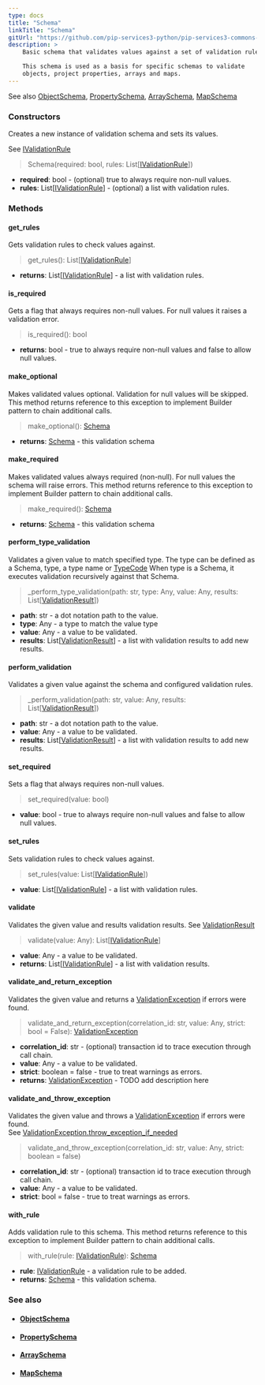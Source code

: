 ```yaml
---
type: docs
title: "Schema"
linkTitle: "Schema"
gitUrl: "https://github.com/pip-services3-python/pip-services3-commons-python"
description: >
    Basic schema that validates values against a set of validation rules.

    This schema is used as a basis for specific schemas to validate 
    objects, project properties, arrays and maps.
---
```


See also [ObjectSchema](../object_schema), [PropertySchema](../property_schema), 
[ArraySchema](../array_schema), [MapSchema](../map_schema)

### Constructors
Creates a new instance of validation schema and sets its values.

See [IValidationRule](../ivalidation_rule)

> Schema(required: bool, rules: List[[IValidationRule](../ivalidation_rule)])

- **required**: bool - (optional) true to always require non-null values.
- **rules**: List[[IValidationRule](../ivalidation_rule)] - (optional) a list with validation rules.


### Methods

#### get_rules
Gets validation rules to check values against.

> get_rules(): List[[IValidationRule](../ivalidation_rule)]

- **returns**: List[[IValidationRule](../ivalidation_rule)] - a list with validation rules.

#### is_required
Gets a flag that always requires non-null values.
For null values it raises a validation error.

> is_required(): bool

- **returns**: bool - true to always require non-null values and false to allow null values.

#### make_optional
Makes validated values optional.
Validation for null values will be skipped.
This method returns reference to this exception to implement Builder pattern
to chain additional calls.

> make_optional(): [Schema]()

- **returns**: [Schema]() - this validation schema


#### make_required
Makes validated values always required (non-null).
For null values the schema will raise errors.
This method returns reference to this exception to implement Builder pattern
to chain additional calls.

> make_required(): [Schema]()

- **returns**: [Schema]() - this validation schema

#### perform_type_validation
Validates a given value to match specified type.
The type can be defined as a Schema, type, a type name or [TypeCode](../convert/type_code)
When type is a Schema, it executes validation recursively against that Schema.

> _perform_type_validation(path: str, type: Any, value: Any, results: List[[ValidationResult](../validation_result)])

- **path**: str - a dot notation path to the value.
- **type**: Any - a type to match the value type
- **value**: Any - a value to be validated.
- **results**: List[[ValidationResult](../validation_result)] - a list with validation results to add new results.

#### perform_validation
Validates a given value against the schema and configured validation rules.

> _perform_validation(path: str, value: Any, results: List[[ValidationResult](../validation_result)])

- **path**: str - a dot notation path to the value.
- **value**: Any - a value to be validated.
- **results**: List[[ValidationResult](../validation_result)] - a list with validation results to add new results.

#### set_required
Sets a flag that always requires non-null values.

> set_required(value: bool)

- **value**: bool - true to always require non-null values and false to allow null values.

#### set_rules
Sets validation rules to check values against.

> set_rules(value: List[[IValidationRule](../ivalidation_rule)])

- **value**: List[[IValidationRule](../ivalidation_rule)] - a list with validation rules.


#### validate
Validates the given value and results validation results.
See [ValidationResult](../validation_result)

> validate(value: Any): List[[IValidationRule](../ivalidation_rule)]

- **value**: Any - a value to be validated.
- **returns**: List[[IValidationRule](../ivalidation_rule)] - a list with validation results.


#### validate_and_return_exception
Validates the given value and returns a [ValidationException](../validation_exception) if errors were found.

> validate_and_return_exception(correlation_id: str, value: Any, strict: bool = False): [ValidationException](../validation_exception)

- **correlation_id**: str - (optional) transaction id to trace execution through call chain.
- **value**: Any -  a value to be validated.
- **strict**: boolean = false - true to treat warnings as errors.
- **returns**: [ValidationException](../validation_exception) - TODO add description here

#### validate_and_throw_exception
Validates the given value and throws a [ValidationException](../validation_exception) if errors were found.  
See [ValidationException.throw_exception_if_needed](../validation_exception/#throw_exception_if_needed)

> validate_and_throw_exception(correlation_id: str, value: Any, strict: boolean = false)

- **correlation_id**: str - (optional) transaction id to trace execution through call chain.
- **value**: Any - a value to be validated.
- **strict**: bool = false - true to treat warnings as errors.


#### with_rule
Adds validation rule to this schema.
This method returns reference to this exception to implement Builder pattern
to chain additional calls.

> with_rule(rule: [IValidationRule](../ivalidation_rule)): [Schema]()

- **rule**: [IValidationRule](../ivalidation_rule) - a validation rule to be added.
- **returns**: [Schema]() - this validation schema.



### See also
- #### [ObjectSchema](../object_schema)
- #### [PropertySchema](../property_schema) 
- #### [ArraySchema](../array_schema)
- #### [MapSchema](../map_schema)
